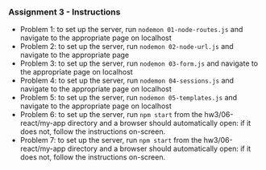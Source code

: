 ### Assignment 3 - Instructions
- Problem 1: to set up the server, run `nodemon 01-node-routes.js` and navigate to the appropriate page on localhost
- Problem 2: to set up the server, run `nodemon 02-node-url.js` and navigate to the appropriate page
- Problem 3: to set up the server, run `nodemon 03-form.js` and navigate to the appropriate page on localhost
- Problem 4: to set up the server, run `nodemon 04-sessions.js` and navigate to the appropriate page on localhost
- Problem 5: to set up the server, run `nodemon 05-templates.js` and navigate to the appropriate page on localhost
- Problem 6: to set up the server, run `npm start` from the hw3/06-react/my-app directory and a browser should automatically open: if it does not, follow the instructions on-screen.
- Problem 7: to set up the server, run `npm start` from the hw3/06-react/my-app directory and a browser should automatically open: if it does not, follow the instructions on-screen.